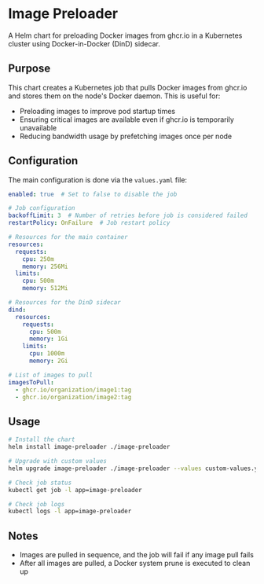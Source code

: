 # Image Preloader

A Helm chart for preloading Docker images from ghcr.io in a Kubernetes cluster using Docker-in-Docker (DinD) sidecar.

## Purpose

This chart creates a Kubernetes job that pulls Docker images from ghcr.io and stores them on the node's Docker daemon. This is useful for:

- Preloading images to improve pod startup times
- Ensuring critical images are available even if ghcr.io is temporarily unavailable
- Reducing bandwidth usage by prefetching images once per node

## Configuration

The main configuration is done via the `values.yaml` file:

```yaml
enabled: true  # Set to false to disable the job

# Job configuration
backoffLimit: 3  # Number of retries before job is considered failed
restartPolicy: OnFailure  # Job restart policy

# Resources for the main container
resources:
  requests:
    cpu: 250m
    memory: 256Mi
  limits:
    cpu: 500m
    memory: 512Mi

# Resources for the DinD sidecar
dind:
  resources:
    requests:
      cpu: 500m
      memory: 1Gi
    limits:
      cpu: 1000m
      memory: 2Gi

# List of images to pull
imagesToPull:
  - ghcr.io/organization/image1:tag
  - ghcr.io/organization/image2:tag
```

## Usage

```bash
# Install the chart
helm install image-preloader ./image-preloader

# Upgrade with custom values
helm upgrade image-preloader ./image-preloader --values custom-values.yaml

# Check job status
kubectl get job -l app=image-preloader

# Check job logs
kubectl logs -l app=image-preloader
```

## Notes

- Images are pulled in sequence, and the job will fail if any image pull fails
- After all images are pulled, a Docker system prune is executed to clean up 
